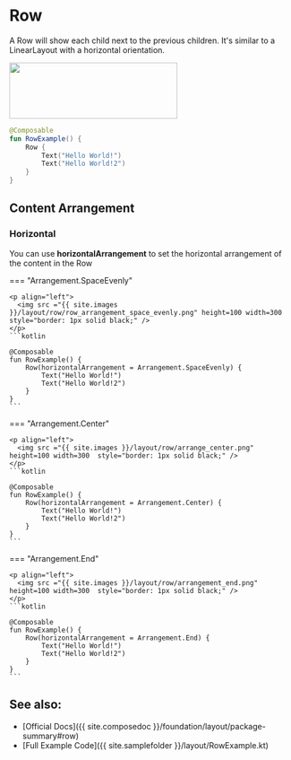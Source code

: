 <!---
This is the API of version 1.1.0
-->
# Row

A Row will show each child next to the previous children. It's similar to a LinearLayout with a horizontal orientation.


<p align="left">
  <img src ="{{ site.images }}/layout/row/RowExample.png" height=100 width=300 />
</p>

```kotlin
@Composable
fun RowExample() {
    Row {
        Text("Hello World!")
        Text("Hello World!2")
    }
}
```


## Content Arrangement
### Horizontal

You can use **horizontalArrangement** to set the horizontal arrangement of the content in the Row

=== "Arrangement.SpaceEvenly"

    <p align="left">
      <img src ="{{ site.images }}/layout/row/row_arrangement_space_evenly.png" height=100 width=300  style="border: 1px solid black;" />
    </p>
    ```kotlin

    @Composable
    fun RowExample() {
        Row(horizontalArrangement = Arrangement.SpaceEvenly) {
            Text("Hello World!")
            Text("Hello World!2")
        }
    }
    ```

=== "Arrangement.Center"

    <p align="left">
      <img src ="{{ site.images }}/layout/row/arrange_center.png" height=100 width=300  style="border: 1px solid black;" />
    </p>
    ```kotlin

    @Composable
    fun RowExample() {
        Row(horizontalArrangement = Arrangement.Center) {
            Text("Hello World!")
            Text("Hello World!2")
        }
    }
    ```


=== "Arrangement.End"

    <p align="left">
      <img src ="{{ site.images }}/layout/row/arrangement_end.png" height=100 width=300  style="border: 1px solid black;" />
    </p>
    ```kotlin

    @Composable
    fun RowExample() {
        Row(horizontalArrangement = Arrangement.End) {
            Text("Hello World!")
            Text("Hello World!2")
        }
    }
    ```


## See also:
* [Official Docs]({{ site.composedoc }}/foundation/layout/package-summary#row)
* [Full Example Code]({{ site.samplefolder }}/layout/RowExample.kt)
